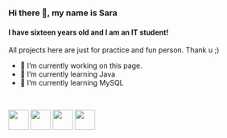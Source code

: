 

### Hi there 👋, my name is Sara
#### I have sixteen years old and I am an IT student!

All projects here are just for practice and fun person. Thank u ;) 

- 🔭 I’m currently working on this page. 
- 🌱 I’m currently learning Java 
- 🌱 I’m currently learning MySQL 
<br/>

<img src="https://cdn.jsdelivr.net/gh/devicons/devicon/icons/mysql/mysql-original.svg" width="40" height="40"/>  <img src="https://cdn.jsdelivr.net/gh/devicons/devicon/icons/html5/html5-original.svg" width="40" height="40"/>  <img src="https://cdn.jsdelivr.net/gh/devicons/devicon/icons/css3/css3-original.svg" width="40" height="40"/>  <img src="https://cdn.jsdelivr.net/gh/devicons/devicon/icons/java/java-original.svg" width="40" height="40"/>
          

